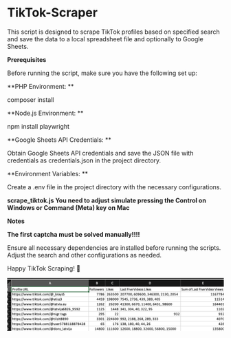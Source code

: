 # TikTok-Scraper

This script is designed to scrape TikTok profiles based on specified search and save the data to a local spreadsheet file and optionally to Google Sheets.

**Prerequisites**

Before running the script, make sure you have the following set up:

**PHP Environment:  **

composer install

**Node.js Environment: **

npm install playwright

**Google Sheets API Credentials: **

Obtain Google Sheets API credentials and save the JSON file with credentials as credentials.json in the project directory.

**Environment Variables: **

Create a .env file in the project directory with the necessary configurations.


**scrape_tiktok.js You need to adjust simulate pressing the Control on Windows or Command (Meta) key on Mac**

**Notes**

**The first captcha must be solved manually!!!!**

Ensure all necessary dependencies are installed before running the scripts. Adjust the search and other configurations as needed.

Happy TikTok Scraping! 🚀

![Screenshot](https://github.com/raiviskk/TikTok-Scraper-/blob/main/Screenshot%202023-12-03%20at%2020.10.15.png)
